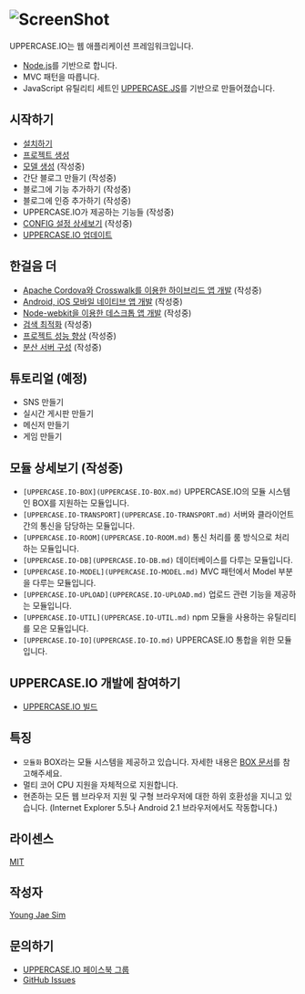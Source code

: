 # ![ScreenShot](https://raw.githubusercontent.com/Hanul/UPPERCASE.IO/master/LOGO.png)
UPPERCASE.IO는 웹 애플리케이션 프레임워크입니다.
* [Node.js](http://nodejs.org)를 기반으로 합니다.
* MVC 패턴을 따릅니다.
* JavaScript 유틸리티 세트인 [UPPERCASE.JS](UPPERCASE.JS.md)를 기반으로 만들어졌습니다.

## 시작하기
* [설치하기](INSTALL.md)
* [프로젝트 생성](CREATE_PROJECT.md)
* [모델 생성](CREATE_MODEL.md) (작성중)
* 간단 블로그 만들기 (작성중)
* 블로그에 기능 추가하기 (작성중)
* 블로그에 인증 추가하기 (작성중)
* UPPERCASE.IO가 제공하는 기능들 (작성중)
* [CONFIG 설정 상세보기](CONFIG.md) (작성중)
* [UPPERCASE.IO 업데이트](UPDATE.md)

## 한걸음 더
* [Apache Cordova와 Crosswalk를 이용한 하이브리드 앱 개발](CORDOVA.md) (작성중)
* [Android, iOS 모바일 네이티브 앱 개발](MOBILE_NATIVE.md) (작성중)
* [Node-webkit을 이용한 데스크톱 앱 개발](NODE_WEBKIT.md) (작성중)
* [검색 최적화](SEO.md) (작성중)
* [프로젝트 성능 향상](SPEED_UP.md) (작성중)
* [분산 서버 구성](DISTRIBUTION.md) (작성중)

## 튜토리얼 (예정)
* SNS 만들기
* 실시간 게시판 만들기
* 메신저 만들기
* 게임 만들기

## 모듈 상세보기 (작성중)
* `[UPPERCASE.IO-BOX](UPPERCASE.IO-BOX.md)` UPPERCASE.IO의 모듈 시스템인 BOX를 지원하는 모듈입니다.
* `[UPPERCASE.IO-TRANSPORT](UPPERCASE.IO-TRANSPORT.md)` 서버와 클라이언트간의 통신을 담당하는 모듈입니다.
* `[UPPERCASE.IO-ROOM](UPPERCASE.IO-ROOM.md)` 통신 처리를 룸 방식으로 처리하는 모듈입니다.
* `[UPPERCASE.IO-DB](UPPERCASE.IO-DB.md)` 데이터베이스를 다루는 모듈입니다.
* `[UPPERCASE.IO-MODEL](UPPERCASE.IO-MODEL.md)` MVC 패턴에서 Model 부분을 다루는 모듈입니다.
* `[UPPERCASE.IO-UPLOAD](UPPERCASE.IO-UPLOAD.md)` 업로드 관련 기능을 제공하는 모듈입니다.
* `[UPPERCASE.IO-UTIL](UPPERCASE.IO-UTIL.md)` npm 모듈을 사용하는 유틸리티를 모은 모듈입니다.
* `[UPPERCASE.IO-IO](UPPERCASE.IO-IO.md)` UPPERCASE.IO 통합을 위한 모듈입니다.

## UPPERCASE.IO 개발에 참여하기
* [UPPERCASE.IO 빌드](BUILD.md)

## 특징
* `모듈화` BOX라는 모듈 시스템을 제공하고 있습니다. 자세한 내용은 [BOX 문서](BOX.md)를 참고해주세요.
* 멀티 코어 CPU 지원을 자체적으로 지원합니다.
* 현존하는 모든 웹 브라우저 지원 및 구형 브라우저에 대한 하위 호환성을 지니고 있습니다. (Internet Explorer 5.5나 Android 2.1 브라우저에서도 작동합니다.)

## 라이센스
[MIT](../../LICENSE)

## 작성자
[Young Jae Sim](https://github.com/Hanul)

## 문의하기
* [UPPERCASE.IO 페이스북 그룹](https://www.facebook.com/groups/uppercase/)
* [GitHub Issues](https://github.com//UPPERCASE.IO/issues)
